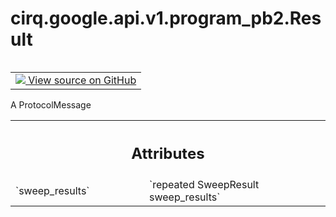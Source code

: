 <div itemscope itemtype="http://developers.google.com/ReferenceObject">
<meta itemprop="name" content="cirq.google.api.v1.program_pb2.Result" />
<meta itemprop="path" content="Stable" />
</div>

# cirq.google.api.v1.program_pb2.Result

<!-- Insert buttons and diff -->

<table class="tfo-notebook-buttons tfo-api" align="left">

<td>
  <a target="_blank" href="https://github.com/quantumlib/cirq/tree/master/cirq/google/api/v1/program.proto">
    <img src="https://www.tensorflow.org/images/GitHub-Mark-32px.png" />
    View source on GitHub
  </a>
</td>
</table>



A ProtocolMessage

<!-- Placeholder for "Used in" -->




<!-- Tabular view -->
 <table class="responsive fixed orange">
<colgroup><col width="214px"><col></colgroup>
<tr><th colspan="2"><h2 class="add-link">Attributes</h2></th></tr>

<tr>
<td>
`sweep_results`
</td>
<td>
`repeated SweepResult sweep_results`
</td>
</tr>
</table>



